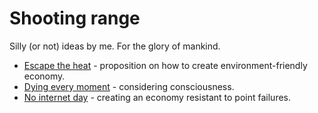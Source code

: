# Shooting range

Silly (or not) ideas by me. For the glory of mankind.

* [Escape the heat](escape_the_heat/README.md) - proposition on how to create environment-friendly economy.
* [Dying every moment](dying_every_moment.md) - considering consciousness.
* [No internet day](no-internet-day.md) - creating an economy resistant to point failures.

